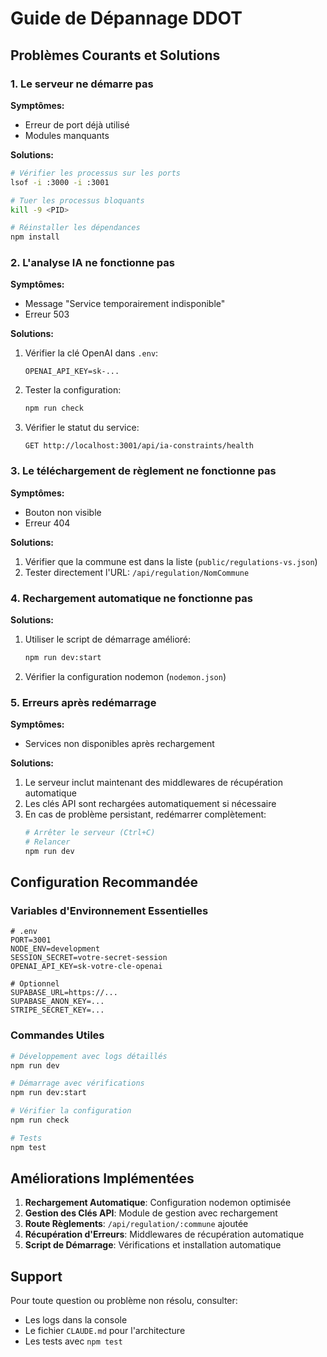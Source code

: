 # Guide de Dépannage DDOT

## Problèmes Courants et Solutions

### 1. Le serveur ne démarre pas

**Symptômes:**
- Erreur de port déjà utilisé
- Modules manquants

**Solutions:**
```bash
# Vérifier les processus sur les ports
lsof -i :3000 -i :3001

# Tuer les processus bloquants
kill -9 <PID>

# Réinstaller les dépendances
npm install
```

### 2. L'analyse IA ne fonctionne pas

**Symptômes:**
- Message "Service temporairement indisponible"
- Erreur 503

**Solutions:**
1. Vérifier la clé OpenAI dans `.env`:
   ```
   OPENAI_API_KEY=sk-...
   ```

2. Tester la configuration:
   ```bash
   npm run check
   ```

3. Vérifier le statut du service:
   ```
   GET http://localhost:3001/api/ia-constraints/health
   ```

### 3. Le téléchargement de règlement ne fonctionne pas

**Symptômes:**
- Bouton non visible
- Erreur 404

**Solutions:**
1. Vérifier que la commune est dans la liste (`public/regulations-vs.json`)
2. Tester directement l'URL: `/api/regulation/NomCommune`

### 4. Rechargement automatique ne fonctionne pas

**Solutions:**
1. Utiliser le script de démarrage amélioré:
   ```bash
   npm run dev:start
   ```

2. Vérifier la configuration nodemon (`nodemon.json`)

### 5. Erreurs après redémarrage

**Symptômes:**
- Services non disponibles après rechargement

**Solutions:**
1. Le serveur inclut maintenant des middlewares de récupération automatique
2. Les clés API sont rechargées automatiquement si nécessaire
3. En cas de problème persistant, redémarrer complètement:
   ```bash
   # Arrêter le serveur (Ctrl+C)
   # Relancer
   npm run dev
   ```

## Configuration Recommandée

### Variables d'Environnement Essentielles
```env
# .env
PORT=3001
NODE_ENV=development
SESSION_SECRET=votre-secret-session
OPENAI_API_KEY=sk-votre-cle-openai

# Optionnel
SUPABASE_URL=https://...
SUPABASE_ANON_KEY=...
STRIPE_SECRET_KEY=...
```

### Commandes Utiles
```bash
# Développement avec logs détaillés
npm run dev

# Démarrage avec vérifications
npm run dev:start

# Vérifier la configuration
npm run check

# Tests
npm test
```

## Améliorations Implémentées

1. **Rechargement Automatique**: Configuration nodemon optimisée
2. **Gestion des Clés API**: Module de gestion avec rechargement
3. **Route Règlements**: `/api/regulation/:commune` ajoutée
4. **Récupération d'Erreurs**: Middlewares de récupération automatique
5. **Script de Démarrage**: Vérifications et installation automatique

## Support

Pour toute question ou problème non résolu, consulter:
- Les logs dans la console
- Le fichier `CLAUDE.md` pour l'architecture
- Les tests avec `npm test`